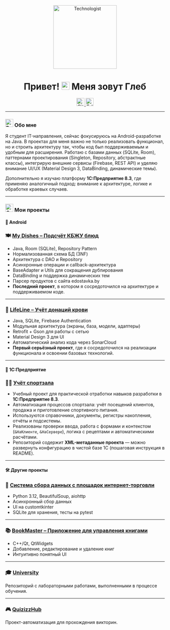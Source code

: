 <div align="center">
  <img src="https://raw.githubusercontent.com/Tarikul-Islam-Anik/Telegram-Animated-Emojis/main/People/Technologist.webp" alt="Technologist" width="200" height="200" />
</div>

<h1 align="center">Привет! <img src="https://raw.githubusercontent.com/Tarikul-Islam-Anik/Telegram-Animated-Emojis/main/People/Waving%20Hand.webp" alt="Waving Hand" width="25" height="25" /> Меня зовут Глеб</h1>

<div align="center">
  <a href="https://github.com/gleb7499" target="_blank">
    <img src="https://img.shields.io/badge/GitHub-100000?style=for-the-badge&logo=github&logoColor=white" height="25" alt="GitHub"  />
  </a>
  <a href="https://t.me/gleb7499" target="_blank">
    <img src="https://img.shields.io/badge/Telegram-2CA5E0?style=for-the-badge&logo=telegram&logoColor=white" height="25" alt="Telegram"  />
  </a>
</div>

---

<h3 align="left"> <img src="https://raw.githubusercontent.com/Tarikul-Islam-Anik/Telegram-Animated-Emojis/main/People/Bust%20In%20Silhouette.webp" alt="Bust In Silhouette" width="25" height="25" /> Обо мне</h3>

<p align="left">
  Я студент IT-направления, сейчас фокусируюсь на Android-разработке на Java.  
  В проектах для меня важно не только реализовать функционал, но и строить архитектуру так, чтобы код был поддерживаемым и удобным для расширения.  
  Работаю с базами данных (SQLite, Room), паттернами проектирования (Singleton, Repository, абстрактные классы), интегрирую внешние сервисы (Firebase, REST API) и уделяю внимание UI/UX (Material Design 3, DataBinding, динамические темы).  

  Дополнительно я изучаю платформу **1С:Предприятие 8.3**, где применяю аналогичный подход: внимание к архитектуре, логике и обработке краевых случаев.
</p>

---

<h3 align="left"> <img src="https://raw.githubusercontent.com/Tarikul-Islam-Anik/Telegram-Animated-Emojis/main/Objects/Card%20Index%20Dividers.webp" alt="Card Index Dividers" width="25" height="25" /> Мои проекты</h3>

#### 🚀 Android

### 🍽️ [My Dishes – Подсчёт КБЖУ блюд](https://github.com/gleb7499/My-dishes)

* Java, Room (SQLite), Repository Pattern
* Нормализованная схема БД (3NF)
* Архитектура с DAO и Repository
* Асинхронные операции и callback-архитектура
* BaseAdapter и Utils для сокращения дублирования
* DataBinding и поддержка динамических тем
* Парсер продуктов с сайта edostavka.by
* <b>Последний проект</b>, в котором я сосредоточился на архитектуре и поддерживаемом коде.

---

### 📱 [LifeLine – Учёт донаций крови](https://github.com/gleb7499/course_project_5_term)

* Java, SQLite, Firebase Authentication
* Модульная архитектура (экраны, база, модели, адаптеры)
* Retrofit + Gson для работы с сетью
* Material Design 3 для UI
* Автоматический анализ кода через SonarCloud
* <b>Первый серьёзный проект</b>, где я сосредоточился на реализации функционала и освоении базовых технологий.

---

#### 🏢 1С:Предприятие

### 🏋️‍♂️ [Учёт спортзала](https://github.com/gleb7499/gym-accounting-1c)

* Учебный проект для практической отработки навыков разработки в **1С:Предприятие 8.3**.  
* Автоматизация процессов спортзала: учёт посещений клиентов, продажа и приготовление спортивного питания.  
* Используются справочники, документы, регистры накопления, отчёты и подсистемы.  
* Реализованы проверки ввода, работа с формами и контекстом (`&НаКлиенте`, `&НаСервере`), логика с рецептами и автоматическими расчётами.  
* Репозиторий содержит **XML-метаданные проекта** — можно развернуть конфигурацию в чистой базе 1С (пошаговая инструкция в README).

---

#### 🛠️ Другие проекты

### 🛒 [Система сбора данных с площадок интернет-торговли](https://github.com/gleb7499/course_project_4_term)

* Python 3.12, BeautifulSoup, aiohttp
* Асинхронный сбор данных
* UI на customtkinter
* SQLite для хранения, тесты на pytest

---

### 📚 [BookMaster – Приложение для управления книгами](https://github.com/gleb7499/course_project_3_term)

* C++/Qt, QtWidgets
* Добавление, редактирование и удаление книг
* Интуитивно понятный UI

---

### 🎓 [University](https://github.com/gleb7499/University)

Репозиторий с лабораторными работами, выполненными в процессе обучения.

---

### 🎮 [QuizizzHub](https://github.com/gleb7499/QuizizzHub)

Проект-автоматизация для прохождения викторин.
